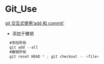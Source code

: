 # Git_Use
<a href="https://git-scm.com/book/zh/v2/Git-%E5%B7%A5%E5%85%B7-%E4%BA%A4%E4%BA%92%E5%BC%8F%E6%9A%82%E5%AD%98"> git 交互式使用‘add 和 commit’</a> </br>

- 添加于撤销

``` java
  #添加所有
  git add --all
  #撤销所有
  git reset HEAD * ; git checkout -- <file>
```
